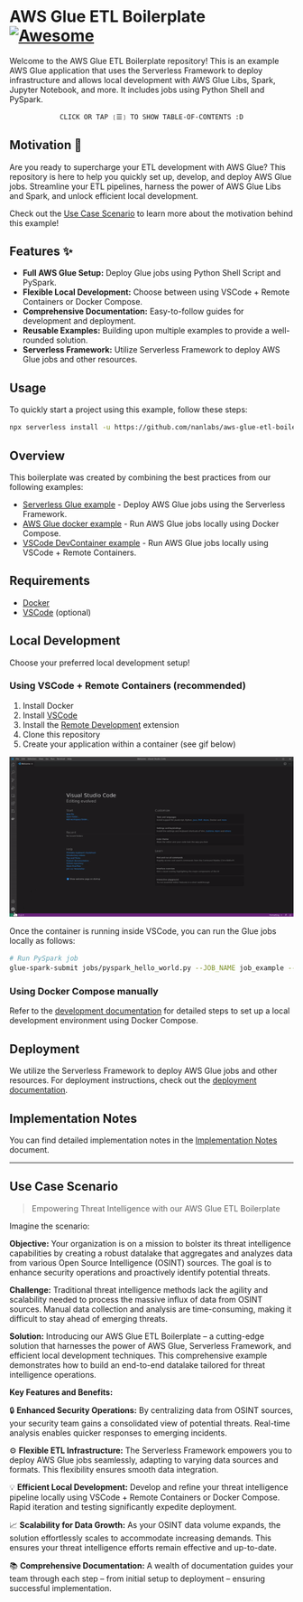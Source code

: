 # AWS Glue ETL Boilerplate [![Awesome](https://awesome.re/mentioned-badge.svg)](https://github.com/nanlabs/awesome-nan)

Welcome to the AWS Glue ETL Boilerplate repository! This is an example AWS Glue application that uses the Serverless Framework to deploy infrastructure and allows local development with AWS Glue Libs, Spark, Jupyter Notebook, and more. It includes jobs using Python Shell and PySpark.

<div align="center">

```ocaml
CLICK OR TAP ❲☰❳ TO SHOW TABLE-OF-CONTENTS :D
```

</div> <!-- center -->

## Motivation 🚀

Are you ready to supercharge your ETL development with AWS Glue? This repository is here to help you quickly set up, develop, and deploy AWS Glue jobs. Streamline your ETL pipelines, harness the power of AWS Glue Libs and Spark, and unlock efficient local development.

Check out the [Use Case Scenario](#use-case-scenario) to learn more about the motivation behind this example!

## Features ✨

- **Full AWS Glue Setup:** Deploy Glue jobs using Python Shell Script and PySpark.
- **Flexible Local Development:** Choose between using VSCode + Remote Containers or Docker Compose.
- **Comprehensive Documentation:** Easy-to-follow guides for development and deployment.
- **Reusable Examples:** Building upon multiple examples to provide a well-rounded solution.
- **Serverless Framework:** Utilize Serverless Framework to deploy AWS Glue jobs and other resources.

## Usage

To quickly start a project using this example, follow these steps:

```sh
npx serverless install -u https://github.com/nanlabs/aws-glue-etl-boilerplate -n my-project
```

## Overview

This boilerplate was created by combining the best practices from our following examples:

- [Serverless Glue example](https://github.com/nanlabs/devops-reference/tree/main/examples/serverless-glue/) - Deploy AWS Glue jobs using the Serverless Framework.
- [AWS Glue docker example](https://github.com/nanlabs/devops-reference/tree/main/examples/compose-glue/) - Run AWS Glue jobs locally using Docker Compose.
- [VSCode DevContainer example](https://github.com/nanlabs/devops-reference/tree/main/examples/devcontainer-glue/) - Run AWS Glue jobs locally using VSCode + Remote Containers.

## Requirements

- [Docker](https://www.docker.com/)
- [VSCode](https://code.visualstudio.com/) (optional)

## Local Development

Choose your preferred local development setup!

### Using VSCode + Remote Containers (recommended)

1. Install Docker
2. Install [VSCode](https://code.visualstudio.com/)
3. Install the [Remote Development](https://marketplace.visualstudio.com/items?itemName=ms-vscode-remote.vscode-remote-extensionpack) extension
4. Clone this repository
5. Create your application within a container (see gif below)

![Create application within a container](./docs/vscode-open-in-container.gif)

Once the container is running inside VSCode, you can run the Glue jobs locally as follows:

```sh
# Run PySpark job
glue-spark-submit jobs/pyspark_hello_world.py --JOB_NAME job_example --CUSTOM_ARGUMENT custom_value
```

### Using Docker Compose manually

Refer to the [development documentation](./docs/DEVELOPMENT.md) for detailed steps to set up a local development environment using Docker Compose.

## Deployment

We utilize the Serverless Framework to deploy AWS Glue jobs and other resources. For deployment instructions, check out the [deployment documentation](./docs/DEPLOYMENT.md).

## Implementation Notes

You can find detailed implementation notes in the [Implementation Notes](./docs/IMPLEMENTATION_NOTES.md) document.

---

## Use Case Scenario

> Empowering Threat Intelligence with our AWS Glue ETL Boilerplate

Imagine the scenario:

**Objective:** Your organization is on a mission to bolster its threat intelligence capabilities by creating a robust datalake that aggregates and analyzes data from various Open Source Intelligence (OSINT) sources. The goal is to enhance security operations and proactively identify potential threats.

**Challenge:** Traditional threat intelligence methods lack the agility and scalability needed to process the massive influx of data from OSINT sources. Manual data collection and analysis are time-consuming, making it difficult to stay ahead of emerging threats.

**Solution:** Introducing our AWS Glue ETL Boilerplate – a cutting-edge solution that harnesses the power of AWS Glue, Serverless Framework, and efficient local development techniques. This comprehensive example demonstrates how to build an end-to-end datalake tailored for threat intelligence operations.

**Key Features and Benefits:**

🔒 **Enhanced Security Operations:** By centralizing data from OSINT sources, your security team gains a consolidated view of potential threats. Real-time analysis enables quicker responses to emerging incidents.

⚙️ **Flexible ETL Infrastructure:** The Serverless Framework empowers you to deploy AWS Glue jobs seamlessly, adapting to varying data sources and formats. This flexibility ensures smooth data integration.

💡 **Efficient Local Development:** Develop and refine your threat intelligence pipeline locally using VSCode + Remote Containers or Docker Compose. Rapid iteration and testing significantly expedite deployment.

📈 **Scalability for Data Growth:** As your OSINT data volume expands, the solution effortlessly scales to accommodate increasing demands. This ensures your threat intelligence efforts remain effective and up-to-date.

📚 **Comprehensive Documentation:** A wealth of documentation guides your team through each step – from initial setup to deployment – ensuring successful implementation.
